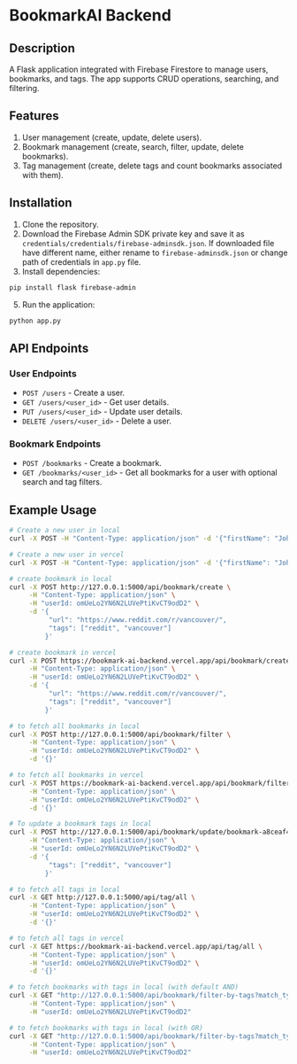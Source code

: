 # BookmarkAI Backend

## Description
A Flask application integrated with Firebase Firestore to manage users, bookmarks, and tags. The app supports CRUD operations, searching, and filtering.

## Features
1. User management (create, update, delete users).
2. Bookmark management (create, search, filter, update, delete bookmarks).
3. Tag management (create, delete tags and count bookmarks associated with them).

## Installation

1. Clone the repository.
3. Download the Firebase Admin SDK private key and save it as `credentials/credentials/firebase-adminsdk.json`. If downloaded file have different name, either rename to `firebase-adminsdk.json` or change path of credentials in `app.py` file.
4. Install dependencies:

```bash
pip install flask firebase-admin
```

5. Run the application:

```bash
python app.py
```

## API Endpoints

### User Endpoints
- `POST /users` - Create a user.
- `GET /users/<user_id>` - Get user details.
- `PUT /users/<user_id>` - Update user details.
- `DELETE /users/<user_id>` - Delete a user.

### Bookmark Endpoints
- `POST /bookmarks` - Create a bookmark.
- `GET /bookmarks/<user_id>` - Get all bookmarks for a user with optional search and tag filters.

## Example Usage

```bash
# Create a new user in local
curl -X POST -H "Content-Type: application/json" -d '{"firstName": "John", "lastName": "Doe", "avatarUrl": "example.com/avatar", "email": "abc3@gmail.com"}' http://127.0.0.1:5002/api/user/create

# Create a new user in vercel
curl -X POST -H "Content-Type: application/json" -d '{"firstName": "John", "lastName": "Doe", "avatarUrl": "example.com/avatar", "email": "abc3@gmail.com"}' https://bookmark-ai-backend.vercel.app/api/user/create

# create bookmark in local
curl -X POST http://127.0.0.1:5000/api/bookmark/create \
     -H "Content-Type: application/json" \
     -H "userId: omUeLo2YN6N2LUVePtiKvCT9odD2" \
     -d '{
          "url": "https://www.reddit.com/r/vancouver/",
          "tags": ["reddit", "vancouver"]
         }'

# create bookmark in vercel
curl -X POST https://bookmark-ai-backend.vercel.app/api/bookmark/create \
     -H "Content-Type: application/json" \
     -H "userId: omUeLo2YN6N2LUVePtiKvCT9odD2" \
     -d '{
          "url": "https://www.reddit.com/r/vancouver/",
          "tags": ["reddit", "vancouver"]
         }'

# to fetch all bookmarks in local
curl -X POST http://127.0.0.1:5000/api/bookmark/filter \
     -H "Content-Type: application/json" \
     -H "userId: omUeLo2YN6N2LUVePtiKvCT9odD2" \
     -d '{}'

# to fetch all bookmarks in vercel
curl -X POST https://bookmark-ai-backend.vercel.app/api/bookmark/filter \
     -H "Content-Type: application/json" \
     -H "userId: omUeLo2YN6N2LUVePtiKvCT9odD2" \
     -d '{}'

# To update a bookmark tags in local
curl -X POST http://127.0.0.1:5000/api/bookmark/update/bookmark-a8ceaf44-891b-403c-8e35-df363dfb9b2f \
     -H "Content-Type: application/json" \
     -H "userId: omUeLo2YN6N2LUVePtiKvCT9odD2" \
     -d '{
          "tags": ["reddit", "vancouver"]
         }'

# to fetch all tags in local
curl -X GET http://127.0.0.1:5000/api/tag/all \
     -H "Content-Type: application/json" \
     -H "userId: omUeLo2YN6N2LUVePtiKvCT9odD2" \
     -d '{}'

# to fetch all tags in vercel
curl -X GET https://bookmark-ai-backend.vercel.app/api/tag/all \
     -H "Content-Type: application/json" \
     -H "userId: omUeLo2YN6N2LUVePtiKvCT9odD2" \
     -d '{}'

# to fetch bookmarks with tags in local (with default AND)
curl -X GET "http://127.0.0.1:5000/api/bookmark/filter-by-tags?match_type=AND&tags=tag-e2c6cd22-6371-49a9-9cb8-928b5bbe287b,tag-14102440-601e-4253-b63b-602c2bed1e6a" \
     -H "Content-Type: application/json" \
     -H "userId: omUeLo2YN6N2LUVePtiKvCT9odD2"

# to fetch bookmarks with tags in local (with OR)
curl -X GET "http://127.0.0.1:5000/api/bookmark/filter-by-tags?match_type=OR&tags=tag-e2c6cd22-6371-49a9-9cb8-928b5bbe287b,tag-14102440-601e-4253-b63b-602c2bed1e6a" \
     -H "Content-Type: application/json" \
     -H "userId: omUeLo2YN6N2LUVePtiKvCT9odD2"

```